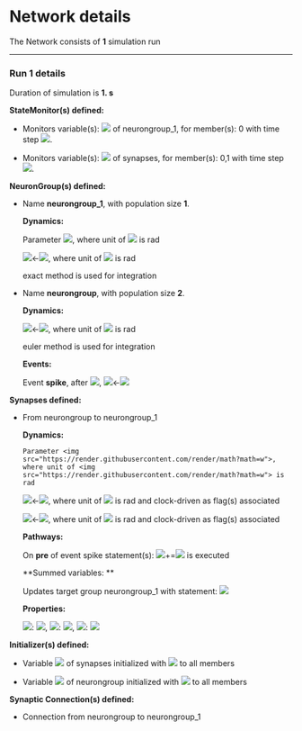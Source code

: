 # Network details
The Network consists of **1**                            simulation run
_______________________________________________________________________________
### Run 1 details
Duration of simulation is **1. s**

**StateMonitor(s) defined:**
- 	Monitors variable(s): <img src="https://render.githubusercontent.com/render/math?math=g"> of neurongroup_1, for member(s): 0 with time step <img src="https://render.githubusercontent.com/render/math?math=100. us">.

- 	Monitors variable(s): <img src="https://render.githubusercontent.com/render/math?math=g"> of synapses, for member(s): 0,1 with time step <img src="https://render.githubusercontent.com/render/math?math=100. us">.


**NeuronGroup(s) defined:**
- Name **neurongroup\_1**, with                population size **1**.

	**Dynamics:**

	Parameter <img src="https://render.githubusercontent.com/render/math?math=g">, where unit of <img src="https://render.githubusercontent.com/render/math?math=g"> is rad

	<img src="https://render.githubusercontent.com/render/math?math=\frac{d}{d t} v">&#8592;<img src="https://render.githubusercontent.com/render/math?math=\frac{g - v}{10.ms}">, where unit of <img src="https://render.githubusercontent.com/render/math?math=v"> is rad

	exact method is used for integration

- Name **neurongroup**, with                population size **2**.

	**Dynamics:**

	<img src="https://render.githubusercontent.com/render/math?math=\frac{d}{d t} v">&#8592;<img src="https://render.githubusercontent.com/render/math?math=\frac{1}{10.ms}">, where unit of <img src="https://render.githubusercontent.com/render/math?math=v"> is rad

	euler method is used for integration

	**Events:**

	Event **spike**, after <img src="https://render.githubusercontent.com/render/math?math=v \gt 1">, <img src="https://render.githubusercontent.com/render/math?math=v">&#8592;<img src="https://render.githubusercontent.com/render/math?math=0">


**Synapses defined:**
- 	From neurongroup to neurongroup_1

	**Dynamics:**

		Parameter <img src="https://render.githubusercontent.com/render/math?math=w">, where unit of <img src="https://render.githubusercontent.com/render/math?math=w"> is rad

	<img src="https://render.githubusercontent.com/render/math?math=\frac{d}{d t} x">&#8592;<img src="https://render.githubusercontent.com/render/math?math=- c.x">, where unit of <img src="https://render.githubusercontent.com/render/math?math=x"> is rad and clock-driven as flag(s) associated

	<img src="https://render.githubusercontent.com/render/math?math=\frac{d}{d t} g_{syn}">&#8592;<img src="https://render.githubusercontent.com/render/math?math=- a.g_{syn} + b.x.\left(1 - g_{syn}\right)">, where unit of <img src="https://render.githubusercontent.com/render/math?math=g_{syn}"> is rad and clock-driven as flag(s) associated

	**Pathways:**

	On **pre** of event spike statement(s): <img src="https://render.githubusercontent.com/render/math?math=x">+=<img src="https://render.githubusercontent.com/render/math?math=w"> is executed

	**Summed variables: **

	Updates target group neurongroup_1 with statement: <img src="https://render.githubusercontent.com/render/math?math=g_{syn}">

	**Properties:**

	<img src="https://render.githubusercontent.com/render/math?math=c">: <img src="https://render.githubusercontent.com/render/math?math=100. Hz">, <img src="https://render.githubusercontent.com/render/math?math=a">: <img src="https://render.githubusercontent.com/render/math?math=100. Hz">, <img src="https://render.githubusercontent.com/render/math?math=b">: <img src="https://render.githubusercontent.com/render/math?math=100. Hz">


**Initializer(s) defined:**
- Variable <img src="https://render.githubusercontent.com/render/math?math=w"> of synapses initialized with <img src="https://render.githubusercontent.com/render/math?math=[ 1. 10.]"> to all members 

- Variable <img src="https://render.githubusercontent.com/render/math?math=v"> of neurongroup initialized with <img src="https://render.githubusercontent.com/render/math?math=[0.  0.5]"> to all members 


**Synaptic Connection(s) defined:**
- Connection from neurongroup to neurongroup_1

